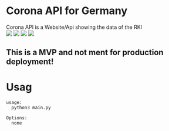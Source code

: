 # Corona API for Germany
Corona API is a Website/Api showing the data of the RKI
<br>
<img src="https://img.shields.io/github/repo-size/vividsystem/corona_api?style=for-the-badge"></img> <img src="https://img.shields.io/github/languages/count/vividsystem/corona_api?style=for-the-badge"></img> <img src="https://img.shields.io/github/languages/top/vividsystem/corona_api?style=for-the-badge"></img> <img src="https://img.shields.io/tokei/lines/github/vividsystem/corona_api?style=for-the-badge"></img>


## This is a MVP and not ment for production deployment!


# Usag
```
usage:
  python3 main.py 

Options:
  none


```
